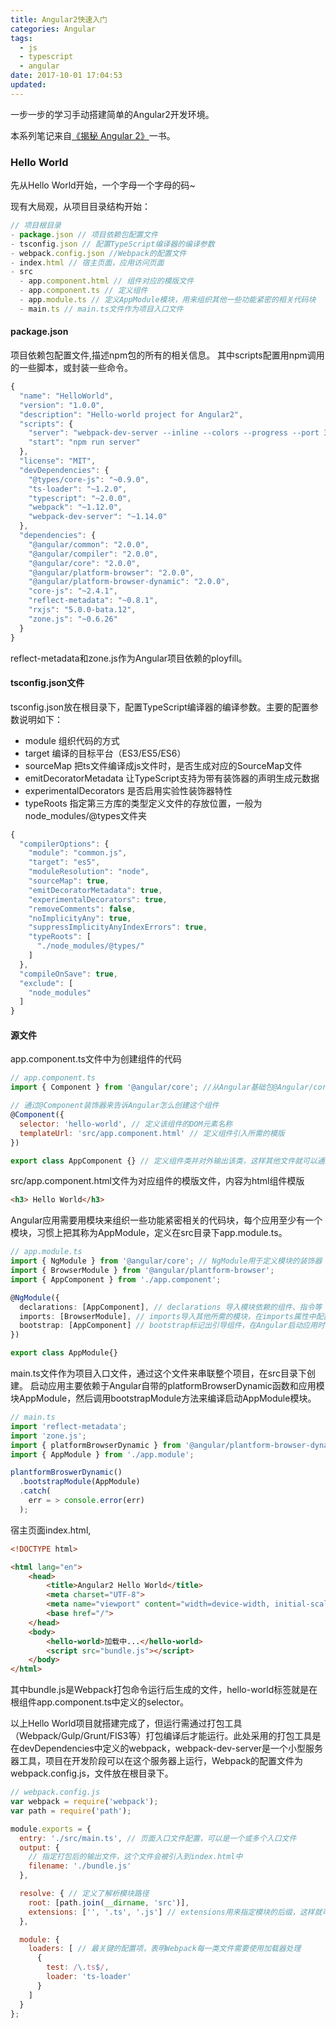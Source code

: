 ```yaml
---
title: Angular2快速入门
categories: Angular
tags:
  - js
  - typescript
  - angular
date: 2017-10-01 17:04:53
updated:
---
```


一步一步的学习手动搭建简单的Angular2开发环境。

本系列笔记来自[《揭秘 Angular 2》](https://github.com/angular-programming)一书。

### Hello World
先从Hello World开始，一个字母一个字母的码~ 

现有大局观，从项目目录结构开始：
```js
// 项目根目录
- package.json // 项目依赖包配置文件
- tsconfig.json // 配置TypeScript编译器的编译参数
- webpack.config.json //Webpack的配置文件
- index.html // 宿主页面，应用访问页面
- src
  - app.component.html // 组件对应的模版文件
  - app.component.ts // 定义组件
  - app.module.ts // 定义AppModule模块，用来组织其他一些功能紧密的相关代码块
  - main.ts // main.ts文件作为项目入口文件
```

#### package.json
项目依赖包配置文件,描述npm包的所有的相关信息。
其中scripts配置用npm调用的一些脚本，或封装一些命令。
```js
{
  "name": "HelloWorld",
  "version": "1.0.0",
  "description": "Hello-world project for Angular2",
  "scripts": {
    "server": "webpack-dev-server --inline --colors --progress --port 3000",
    "start": "npm run server"
  },
  "license": "MIT",
  "devDependencies": {
    "@types/core-js": "~0.9.0",
    "ts-loader": "~1.2.0",
    "typescript": "~2.0.0",
    "webpack": "~1.12.0",
    "webpack-dev-server": "~1.14.0"
  },
  "dependencies": {
    "@angular/common": "2.0.0",
    "@angular/compiler": "2.0.0",
    "@angular/core": "2.0.0",
    "@angular/platform-browser": "2.0.0",
    "@angular/platform-browser-dynamic": "2.0.0",
    "core-js": "~2.4.1",
    "reflect-metadata": "~0.8.1",
    "rxjs": "5.0.0-bata.12",
    "zone.js": "~0.6.26"
  }
}
```
reflect-metadata和zone.js作为Angular项目依赖的ployfill。

#### tsconfig.json文件
tsconfig.json放在根目录下，配置TypeScript编译器的编译参数。主要的配置参数说明如下：
- module 组织代码的方式
- target 编译的目标平台（ES3/ES5/ES6）
- sourceMap 把ts文件编译成js文件时，是否生成对应的SourceMap文件
- emitDecoratorMetadata 让TypeScript支持为带有装饰器的声明生成元数据
- experimentalDecorators 是否启用实验性装饰器特性
- typeRoots 指定第三方库的类型定义文件的存放位置，一般为node_modules/@types文件夹
```js
{
  "compilerOptions": {
    "module": "common.js",
    "target": "es5",
    "moduleResolution": "node",
    "sourceMap": true,
    "emitDecoratorMetadata": true,
    "experimentalDecorators": true,
    "removeComments": false,
    "noImplicityAny": true,
    "suppressImplicityAnyIndexErrors": true,
    "typeRoots": [
      "./node_modules/@types/"
    ]
  },
  "compileOnSave": true,
  "exclude": [
    "node_modules"
  ]
}
```

#### 源文件

app.component.ts文件中为创建组件的代码
```js
// app.component.ts
import { Component } from '@angular/core'; //从Angular基础包@Angular/core中引入组件模块

// 通过@Component装饰器来告诉Angular怎么创建这个组件
@Component({
  selector: 'hello-world', // 定义该组件的DOM元素名称
  templateUrl: 'src/app.component.html' // 定义组件引入所需的模版
})

export class AppComponent {} // 定义组件类并对外输出该类，这样其他文件就可以通过这个类名引用本组件
```

src/app.component.html文件为对应组件的模版文件，内容为html组件模版
```html
<h3> Hello World</h3>
```

Angular应用需要用模块来组织一些功能紧密相关的代码块，每个应用至少有一个模块，习惯上把其称为AppModule，定义在src目录下app.module.ts。
```ts
// app.module.ts
import { NgModule } from '@angular/core'; // NgModule用于定义模块的装饰器
import { BrowserModule } from '@angular/plantform-browser'; 
import { AppComponent } from './app.component'; 

@NgModule({ 
  declarations: [AppComponent], // declarations 导入模块依赖的组件、指令等
  imports: [BrowserModule], // imports导入其他所需的模块，在imports属性中配置，作为公用模块供全局调用。几乎每个应用都需要导入BrowserModule模块、其内注册了关键的Provider等通用指令
  bootstrap: [AppComponent] // bootstrap标记出引导组件，在Angular启动应用时，将被标记的组件渲染到模版中
})

export class AppModule{}
```

main.ts文件作为项目入口文件，通过这个文件来串联整个项目，在src目录下创建。
启动应用主要依赖于Angular自带的platformBrowserDynamic函数和应用模块AppModule，然后调用bootstrapModule方法来编译启动AppModule模块。
```js
// main.ts
import 'reflect-metadata';
import 'zone.js';
import { platformBrowserDynamic } from '@angular/plantform-browser-dynamic';
import { AppModule } from './app.module';

plantformBroswerDynamic()
  .bootstrapModule(AppModule)
  .catch(
    err = > console.error(err)
  );
```

宿主页面index.html,
```html
<!DOCTYPE html>

<html lang="en">
    <head>
        <title>Angular2 Hello World</title>
        <meta charset="UTF-8">
        <meta name="viewport" content="width=device-width, initial-scale=1">
        <base href="/">
    </head>
    <body>
        <hello-world>加载中...</hello-world>
        <script src="bundle.js"></script>
    </body>
</html>
```
其中bundle.js是Webpack打包命令运行后生成的文件，hello-world标签就是在根组件app.component.ts中定义的selector。

以上Hello World项目就搭建完成了，但运行需通过打包工具（Webpack/Gulp/Grunt/FIS3等）打包编译后才能运行。此处采用的打包工具是在devDependencies中定义的webpack，webpack-dev-server是一个小型服务器工具，项目在开发阶段可以在这个服务器上运行，Webpack的配置文件为webpack.config.js，文件放在根目录下。
```js
// webpack.config.js
var webpack = require('webpack');
var path = require('path');

module.exports = {
  entry: './src/main.ts', // 页面入口文件配置，可以是一个或多个入口文件
  output: {
    // 指定打包后的输出文件，这个文件会被引入到index.html中
    filename: './bundle.js'
  },

  resolve: { // 定义了解析模块路径
    root: [path.join(__dirname, 'src')],
    extensions: ['', '.ts', '.js'] // extensions用来指定模块的后缀，这样就可以在引入模块时不需要写后缀了，会自动补全
  },

  module: {
    loaders: [ // 最关键的配置项，表明Webpack每一类文件需要使用加载器处理
      {
        test: /\.ts$/, 
        loader: 'ts-loader'
      }
    ]
  }
};
```